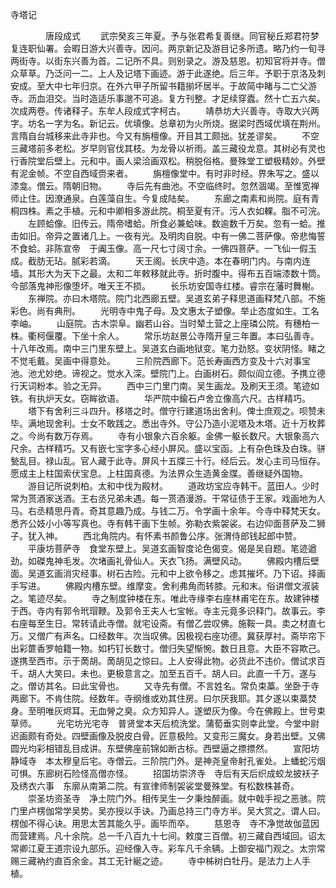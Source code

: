 寺塔记

　　　　唐段成式
　　武宗癸亥三年夏。予与张君希复善继。同官秘丘郑君符梦复连职仙署。会暇日游大兴善寺。因问。两京新记及游目记多所遗。略乃约一旬寻两街寺。以街东兴善为首。二记所不具。则别录之。游及慈恩。初知官将并寺。僧众草草。乃泛问一二。上人及记塔下画迹。游于此遂绝。后三年。予职于京洛及刺安成。至大中七年归京。在外六甲子所留书籍揃坏居半。于故简中睹与二亡父游寺。沥血泪交。当时造适乐事邈不可追。复方刊整。才足续穿蠹。然十亡五六矣。次成两卷。传诸释子。东牟人段成式字柯古。
　　靖恭坊大兴善寺。寺取大兴两字。坊名一字为名。新记云。优填像。总章初为火所烧。据梁时西域优填在荆州。言隋自台城移来此寺非也。今又有旃檀像。开目其工颇拙。犹差谬矣。
　　不空三藏塔前多老松。岁早则官伐其枝。为龙骨以祈雨。盖三藏役龙意。其树必有灵也行香院堂后壁上。元和中。画人梁洽画双松。稍脱俗格。曼殊堂工塑极精妙。外壁有泥金帧。不空自西域赍来者。
　　旃檀像堂中。有时非时经。界朱写之。盛以漆龛。僧云。隋朝旧物。
　　寺后先有曲池。不空临终时。忽然涸竭。至惟宽禅师止住。因潦通泉。白莲藻自生。今复成陆矣。
　　东廊之南素和尚院。庭有青桐四株。素之手植。元和中卿相多游此院。桐至夏有汗。污人衣如輠。脂不可浣。
　　左顾蛤像。旧传云。隋帝嗜蛤。所食必兼蛤味。数逾数千万矣。忽有一蛤。推击如旧。帝异之置诸几上。一夜有光。及明肉自脱。中有一佛二菩萨像。帝悲悔誓不食蛤。非陈宣帝　于阗玉像。高一尺七寸阔寸余。一佛四菩萨。一飞仙一假玉成。截肪无玷。腻彩若滴。
　　天王阁。长庆中造。本在春明门内。与南内连墙。其形大为天下之最。太和二年敕移就此寺。折时腹中。得布五百端漆数十筒。今部落鬼神形像堕坏。唯天王不损。
　　长乐坊安国寺红楼。睿宗在藩时舞榭。
　　东禅院。亦曰木塔院。院门北西廊五壁。吴道玄弟子释思道画释梵八部。不施彩色。尚有典刑。
　　光明寺中鬼子母。及文惠太子塑像。举止态度如生。工名李岫。
　　山庭院。古木崇阜。幽若山谷。当时辇土营之上座璘公院。有穗柏一株。衢柯偃覆。下坐十余人。
　　常乐坊赵景公寺隋开皇三年置。本曰弘善寺。十八年改焉。南中三门里东壁上。吴道玄白画地狱变。笔力劲怒。变状阴怪。睹之不觉毛戴。吴画中得意处。
　　三阶院西廊下。范长寿画西方变及十六对事宝池。池尤妙绝。谛视之。觉水入深。壁院门上。白画树石。颇似阎立德。予携立德行天词粉本。验之无异。
　　西中三门里门南。吴生画龙。及刷天王须。笔迹如铁。有执炉天女。窃眸欲语。
　　华严院中鍮石卢舍立像高六尺。古样精巧。
　　塔下有舍利三斗四升。移塔之时。僧守行建道场出舍利。俾士庶观之。呗赞未毕。满地现舍利。士女不敢践之。悉出寺外。守公乃造小泥塔及木塔。近十万枚葬之。今尚有数万存焉。
　　寺有小银象六百余躯。金佛一躯长数尺。大银象高六尺余。古样精巧。又有嵌七宝字多心经小屏风。盛以宝函。上有杂色珠及白珠。骈甃乱目。禄山乱。官人藏于此寺。屏风十五牒三十行。经后云。发心主司马恒存。愿成主上柱国索伏宝息。上柱国真德。为法界众生造黄金牒。善继疑外国物。
　　游目记所说刺柏。太和中伐为殿材。
　　道政坊宝应寺韩干。蓝田人。少时常为贳酒家送酒。王右丞兄弟未遇。每一贳酒漫游。干常征债于王家。戏画地为人马。右丞精思丹青。奇其意趣乃成。与钱二万。令学画十余年。今寺中释梵天女。悉齐公妓小小等写真也。寺有韩干画下生帧。弥勒衣紫袈裟。右边仰面菩萨及二狮子。犹入神。
　　西北角院内。有怀素书颜鲁公序。张渭侍郎钱起郎中赞。
　　平康坊菩萨寺　食堂东壁上。吴道玄画智度论色偈变。偈是吴自题。笔迹遒劲。如磔鬼神毛发。次堵画礼骨仙人。天衣飞扬。满壁风动。
　　佛殿内槽后壁面。吴道玄画消灾经事。树石古险。元和中上欲令移之。虑其摧坏。乃下诏。择画手写进。
　　佛殿内槽东壁。维摩变。舍利弗角而转膝。元和末。俗讲僧文淑装之。笔迹尽矣。
　　寺之制度钟楼在东。唯此寺缘李右座林甫宅在东。故建钟楼于西。寺内有郭令玳瑁鞭。及郭令王夫人七宝帐。寺主元竟多识释门。故事云。李右座每至生日。常转请此寺僧。就宅设斋。有僧乙尝叹佛。施鞍一具。卖之材直七万。又僧广有声名。口经数年。次当叹佛。因极视右座功德。冀获厚衬。斋毕帘下出彩篚香罗帕籍一物。如朽钉长数寸。僧归失望惭惋。数日且意。大臣不容欺己。遂携至西市。示于啇胡。啇胡见之惊曰。上人安得此物。必货此不违价。僧试求百千。胡人大笑曰。未也。更极意言之。加至五百千。胡人曰。此直一千万。遂与之。僧访其名。曰此宝骨也。
　　又寺先有僧。不言姓名。常负束藁。坐卧于寺两廊下。不肯住院。经数年。寺纲维或劝其住房。曰尔厌我耶。其夕遂以束藁焚身。至明唯灰烬耳。无血膋之臭。众方知异人。遂塑灰为像。今在佛殿上。世号束草师。
　　光宅坊光宅寺　普贤堂本天后梳洗堂。蒲萄垂实则幸此堂。今堂中尉迟画颇有奇处。四壁画像及脱皮白骨。匠意极险。又变形三魔女。身若出壁。又佛圆光均彩相错乱目成讲。东壁佛座前锦如断古标。西壁逼之摽摽然。
　　宣阳坊静域寺　本太穆皇后宅。寺僧云。三阶院门外。是神尧皇帝射孔雀处。上蟠蛇污烟可惧。东廊树石险怪高僧亦怪。
　　招国坊崇济寺　寺后有天后织成蛟龙披袄子及绣衣六事　东廓从南第二院。有宣律师制袈裟堂曼殊堂。有松数株甚奇。
　　崇圣坊资圣寺　净土院门外。相传吴生一夕秉烛醉画。就中戟手视之恶骇。院门里卢楞伽常学吴势。吴亦授以手诀。乃画总持三门寺方半。吴大赏之。谓人曰。楞伽不得心诀。用思太苦其能久乎。画毕而卒。
　　慈恩寺　寺不净觉故伽蓝因而营建焉。凡十余院。总一千八百九十七间。敕度三百僧。初三藏自西域回。诏太常卿江夏王道宗设九部乐。迎经像入寺。彩车凡千余辆。上御安福门观之。太宗常赐三藏衲约直百余金。其工无针綖之迹。
　　寺中柹树白牡丹。是法力上人手植。

